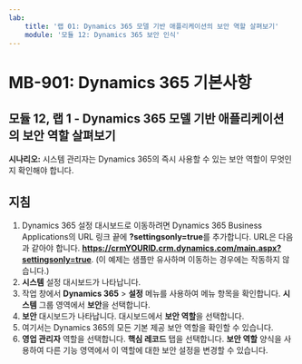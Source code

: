 ```yaml
---
lab:
    title: '랩 01: Dynamics 365 모델 기반 애플리케이션의 보안 역할 살펴보기'
    module: '모듈 12: Dynamics 365 보안 인식'
---
```


# MB-901: Dynamics 365 기본사항 
## 모듈 12, 랩 1 - Dynamics 365 모델 기반 애플리케이션의 보안 역할 살펴보기

**시나리오:** 시스템 관리자는 Dynamics 365의 즉시 사용할 수 있는 보안 역할이 무엇인지 확인해야 합니다.

## 지침

1. Dynamics 365 설정 대시보드로 이동하려면 Dynamics 365 Business Applications의 URL 링크 끝에 **?settingsonly=true**를 추가합니다. URL은 다음과 같아야 합니다. **https://crmYOURID.crm.dynamics.com/main.aspx?settingsonly=true**. (이 예제는 샘플만 유사하며 이동하는 경우에는 작동하지 않습니다.)
2. **시스템** 설정 대시보드가 나타납니다.
3. 작업 창에서 **Dynamics 365** > **설정** 메뉴를 사용하여 메뉴 항목을 확인합니다. **시스템** 그룹 영역에서 **보안**을 선택합니다.
4. **보안** 대시보드가 나타납니다. 대시보드에서 **보안 역할**을 선택합니다. 
5. 여기서는 Dynamics 365의 모든 기본 제공 보안 역할을 확인할 수 있습니다.
6. **영업 관리자** 역할을 선택합니다. **핵심 레코드** 탭을 선택합니다. **보안 역할** 양식을 사용하여 다른 기능 영역에서 이 역할에 대한 보안 설정을 변경할 수 있습니다.
